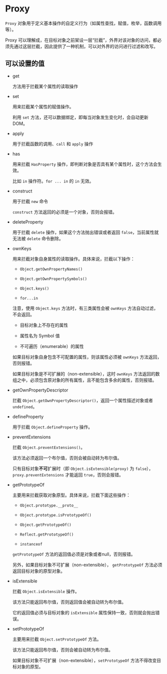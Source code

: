 # Proxy

`Proxy` 对象用于定义基本操作的自定义行为（如属性查找，赋值，枚举，函数调用等）。

Proxy 可以理解成，在目标对象之前架设一层“拦截”，外界对该对象的访问，都必须先通过这层拦截，因此提供了一种机制，可以对外界的访问进行过滤和改写。

## 可以设置的值

* get

  方法用于拦截某个属性的读取操作

* set

  用来拦截某个属性的赋值操作。

  利用 `set` 方法，还可以数据绑定，即每当对象发生变化时，会自动更新 DOM。

* apply

  用于拦截函数的调用、`call` 和 `apply` 操作

* has

  用来拦截 `HasProperty` 操作，即判断对象是否具有某个属性时，这个方法会生效。

  比如 `in` 操作符。`for ... in` 的 `in` 无效。

* construct

  用于拦截 `new` 命令

  `construct` 方法返回的必须是一个对象，否则会报错。

* deleteProperty

  用于拦截 `delete` 操作，如果这个方法抛出错误或者返回 `false`，当前属性就无法被 `delete` 命令删除。

* ownKeys

  用来拦截对象自身属性的读取操作。具体来说，拦截以下操作：

  * `Object.getOwnPropertyNames()`

  * `Object.getOwnPropertySymbols()`

  * `Object.keys()`

  * `for...in`

  注意，使用 `Object.keys` 方法时，有三类属性会被 `ownKeys` 方法自动过滤，不会返回。

  * 目标对象上不存在的属性
  
  * 属性名为 Symbol 值
  
  * 不可遍历（enumerable）的属性

  如果目标对象自身包含不可配置的属性，则该属性必须被 `ownKeys` 方法返回，否则报错。

  如果目标对象是不可扩展的（non-extensible），这时 `ownKeys` 方法返回的数组之中，必须包含原对象的所有属性，且不能包含多余的属性，否则报错。

* getOwnPropertyDescriptor

  拦截 `Object.getOwnPropertyDescriptor()`，返回一个属性描述对象或者 `undefined`。

* defineProperty

  用于拦截 `Object.defineProperty` 操作。

* preventExtensions

  拦截 `Object.preventExtensions()`。
  
  该方法必须返回一个布尔值，否则会被自动转为布尔值。

  只有目标对象**不可**扩展时（即 `Object.isExtensible(proxy)` 为 `false`），`proxy.preventExtensions` 才能返回 `true`，否则会报错。

* getPrototypeOf

  主要用来拦截获取对象原型。具体来说，拦截下面这些操作：

  * `Object.prototype.__proto__`

  * `Object.prototype.isPrototypeOf()`

  * `Object.getPrototypeOf()`

  * `Reflect.getPrototypeOf()`

  * `instanceof`

  `getPrototypeOf` 方法的返回值必须是对象或者null，否则报错。

  另外，如果目标对象不可扩展（non-extensible）， `getPrototypeOf` 方法必须返回目标对象的原型对象。

* isExtensible

  拦截 `Object.isExtensible` 操作。

  该方法只能返回布尔值，否则返回值会被自动转为布尔值。

  它的返回值必须与目标对象的 `isExtensible` 属性保持一致，否则就会抛出错误。

* setPrototypeOf

  主要用来拦截 `Object.setPrototypeOf` 方法。

  该方法只能返回布尔值，否则会被自动转为布尔值。

  如果目标对象不可扩展（non-extensible），`setPrototypeOf` 方法不得改变目标对象的原型。

